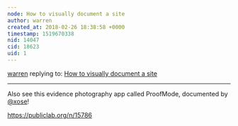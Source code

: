 ```yaml
---
node: How to visually document a site
author: warren
created_at: 2018-02-26 18:38:58 +0000
timestamp: 1519670338
nid: 14047
cid: 18623
uid: 1
---
```




[warren](../profile/warren) replying to: [How to visually document a site](../notes/stevie/03-22-2017/how-to-visually-document-a-site)

----
Also see this evidence photography app called ProofMode, documented by [@xose](/profile/xose)!

https://publiclab.org/n/15786